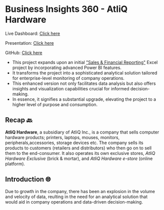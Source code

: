 # **Business Insights 360 - AtliQ Hardware**
Live Dashboard: [Click here](https://bit.ly/3uq6bpd)

Presentation: [Click here](https://1drv.ms/p/s!AmeizOqMR1DEhVGQC1TsS_fhIhI8?e=ZKiAdN)

GitHub: [Click here](https://bit.ly/42vuqiC)

- This project expands upon an initial ["Sales & Financial Reporting"](https://github.com/MayurV19/Excel-Projects/tree/main/Sales%20and%20Financial%20Reporting) Excel project by incorporating advanced Power BI features.
- It transforms the project into a sophisticated analytical solution tailored for enterprise-level monitoring of company operations.
- This enhanced version not only facilitates data analysis but also offers insights and visualization capabilities crucial for informed decision-making.
- In essence, it signifies a substantial upgrade, elevating the project to a higher level of purpose and consumption.



## Recap 🔙 

**AtliQ Hardware**, a subsidiary of AtliQ Inc., is a company that sells computer hardware products;  printers, laptops, mouses, monitors, peripherals,accessories, storage devices etc. The company sells its products to customers (retailers and distributors) who then go on to sell them to the end-consumer. It also operates its own exclusive stores, _AtliQ Hardware Exclusive_ (brick & mortar), and _AtliQ Hardware e-store_ (online platform).

## Introduction 🌐
Due to growth in the company, there has been an explosion in the volume and velocity of data, reulting in the need for an analytical solution that would aid in company operations and data-driven decision-making.
